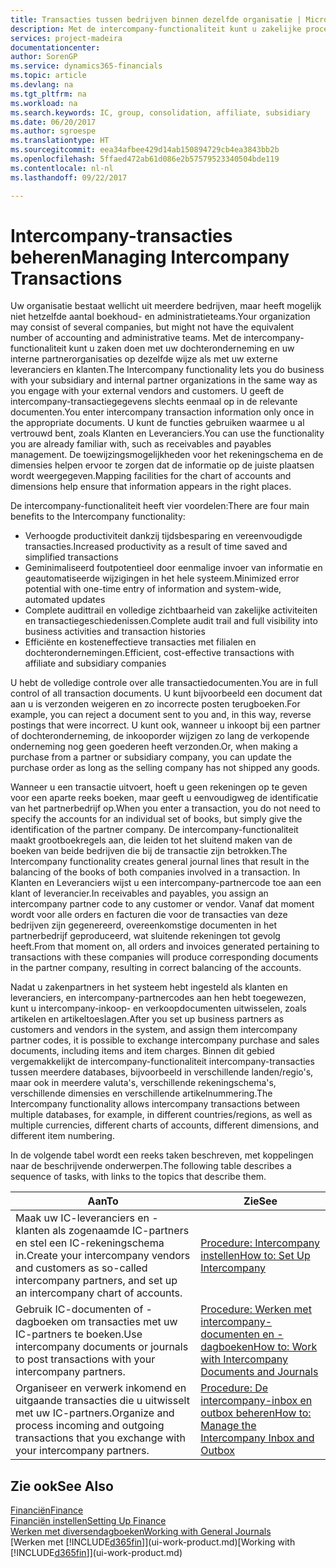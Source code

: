 ```yaml
---
title: Transacties tussen bedrijven binnen dezelfde organisatie | Microsoft Docs
description: Met de intercompany-functionaliteit kunt u zakelijke processen en transacties tussen bedrijven binnen dezelfde organisatie vereenvoudigen.
services: project-madeira
documentationcenter: 
author: SorenGP
ms.service: dynamics365-financials
ms.topic: article
ms.devlang: na
ms.tgt_pltfrm: na
ms.workload: na
ms.search.keywords: IC, group, consolidation, affiliate, subsidiary
ms.date: 06/20/2017
ms.author: sgroespe
ms.translationtype: HT
ms.sourcegitcommit: eea34afbee429d14ab150894729cb4ea3843bb2b
ms.openlocfilehash: 5ffaed472ab61d086e2b57579523340504bde119
ms.contentlocale: nl-nl
ms.lasthandoff: 09/22/2017

---
```

# <a name="managing-intercompany-transactions"></a><span data-ttu-id="0cc39-103">Intercompany-transacties beheren</span><span class="sxs-lookup"><span data-stu-id="0cc39-103">Managing Intercompany Transactions</span></span>
<span data-ttu-id="0cc39-104">Uw organisatie bestaat wellicht uit meerdere bedrijven, maar heeft mogelijk niet hetzelfde aantal boekhoud- en administratieteams.</span><span class="sxs-lookup"><span data-stu-id="0cc39-104">Your organization may consist of several companies, but might not have the equivalent number of accounting and administrative teams.</span></span> <span data-ttu-id="0cc39-105">Met de intercompany-functionaliteit kunt u zaken doen met uw dochteronderneming en uw interne partnerorganisaties op dezelfde wijze als met uw externe leveranciers en klanten.</span><span class="sxs-lookup"><span data-stu-id="0cc39-105">The Intercompany functionality lets you do business with your subsidiary and internal partner organizations in the same way as you engage with your external vendors and customers.</span></span> <span data-ttu-id="0cc39-106">U geeft de intercompany-transactiegegevens slechts eenmaal op in de relevante documenten.</span><span class="sxs-lookup"><span data-stu-id="0cc39-106">You enter intercompany transaction information only once in the appropriate documents.</span></span> <span data-ttu-id="0cc39-107">U kunt de functies gebruiken waarmee u al vertrouwd bent, zoals Klanten en Leveranciers.</span><span class="sxs-lookup"><span data-stu-id="0cc39-107">You can use the functionality you are already familiar with, such as receivables and payables management.</span></span> <span data-ttu-id="0cc39-108">De toewijzingsmogelijkheden voor het rekeningschema en de dimensies helpen ervoor te zorgen dat de informatie op de juiste plaatsen wordt weergegeven.</span><span class="sxs-lookup"><span data-stu-id="0cc39-108">Mapping facilities for the chart of accounts and dimensions help ensure that information appears in the right places.</span></span>  

<span data-ttu-id="0cc39-109">De intercompany-functionaliteit heeft vier voordelen:</span><span class="sxs-lookup"><span data-stu-id="0cc39-109">There are four main benefits to the Intercompany functionality:</span></span>  

- <span data-ttu-id="0cc39-110">Verhoogde productiviteit dankzij tijdsbesparing en vereenvoudigde transacties.</span><span class="sxs-lookup"><span data-stu-id="0cc39-110">Increased productivity as a result of time saved and simplified transactions</span></span>  
- <span data-ttu-id="0cc39-111">Geminimaliseerd foutpotentieel door eenmalige invoer van informatie en geautomatiseerde wijzigingen in het hele systeem.</span><span class="sxs-lookup"><span data-stu-id="0cc39-111">Minimized error potential with one-time entry of information and system-wide, automated updates</span></span>  
- <span data-ttu-id="0cc39-112">Complete audittrail en volledige zichtbaarheid van zakelijke activiteiten en transactiegeschiedenissen.</span><span class="sxs-lookup"><span data-stu-id="0cc39-112">Complete audit trail and full visibility into business activities and transaction histories</span></span>  
- <span data-ttu-id="0cc39-113">Efficiënte en kosteneffectieve transacties met filialen en dochterondernemingen.</span><span class="sxs-lookup"><span data-stu-id="0cc39-113">Efficient, cost-effective transactions with affiliate and subsidiary companies</span></span>  

<span data-ttu-id="0cc39-114">U hebt de volledige controle over alle transactiedocumenten.</span><span class="sxs-lookup"><span data-stu-id="0cc39-114">You are in full control of all transaction documents.</span></span> <span data-ttu-id="0cc39-115">U kunt bijvoorbeeld een document dat aan u is verzonden weigeren en zo incorrecte posten terugboeken.</span><span class="sxs-lookup"><span data-stu-id="0cc39-115">For example, you can reject a document sent to you and, in this way, reverse postings that were incorrect.</span></span> <span data-ttu-id="0cc39-116">U kunt ook, wanneer u inkoopt bij een partner of dochteronderneming, de inkooporder wijzigen zo lang de verkopende onderneming nog geen goederen heeft verzonden.</span><span class="sxs-lookup"><span data-stu-id="0cc39-116">Or, when making a purchase from a partner or subsidiary company, you can update the purchase order as long as the selling company has not shipped any goods.</span></span>  

<span data-ttu-id="0cc39-117">Wanneer u een transactie uitvoert, hoeft u geen rekeningen op te geven voor een aparte reeks boeken, maar geeft u eenvoudigweg de identificatie van het partnerbedrijf op.</span><span class="sxs-lookup"><span data-stu-id="0cc39-117">When you enter a transaction, you do not need to specify the accounts for an individual set of books, but simply give the identification of the partner company.</span></span> <span data-ttu-id="0cc39-118">De intercompany-functionaliteit maakt grootboekregels aan, die leiden tot het sluitend maken van de boeken van beide bedrijven die bij de transactie zijn betrokken.</span><span class="sxs-lookup"><span data-stu-id="0cc39-118">The Intercompany functionality creates general journal lines that result in the balancing of the books of both companies involved in a transaction.</span></span> <span data-ttu-id="0cc39-119">In Klanten en Leveranciers wijst u een intercompany-partnercode toe aan een klant of leverancier.</span><span class="sxs-lookup"><span data-stu-id="0cc39-119">In receivables and payables, you assign an intercompany partner code to any customer or vendor.</span></span> <span data-ttu-id="0cc39-120">Vanaf dat moment wordt voor alle orders en facturen die voor de transacties van deze bedrijven zijn gegenereerd, overeenkomstige documenten in het partnerbedrijf geproduceerd, wat sluitende rekeningen tot gevolg heeft.</span><span class="sxs-lookup"><span data-stu-id="0cc39-120">From that moment on, all orders and invoices generated pertaining to transactions with these companies will produce corresponding documents in the partner company, resulting in correct balancing of the accounts.</span></span>  

 <span data-ttu-id="0cc39-121">Nadat u zakenpartners in het systeem hebt ingesteld als klanten en leveranciers, en intercompany-partnercodes aan hen hebt toegewezen, kunt u intercompany-inkoop- en verkoopdocumenten uitwisselen, zoals artikelen en artikeltoeslagen.</span><span class="sxs-lookup"><span data-stu-id="0cc39-121">After you set up business partners as customers and vendors in the system, and assign them intercompany partner codes, it is possible to exchange intercompany purchase and sales documents, including items and item charges.</span></span> <span data-ttu-id="0cc39-122">Binnen dit gebied vergemakkelijkt de intercompany-functionaliteit intercompany-transacties tussen meerdere databases, bijvoorbeeld in verschillende landen/regio's, maar ook in meerdere valuta's, verschillende rekeningschema's, verschillende dimensies en verschillende artikelnummering.</span><span class="sxs-lookup"><span data-stu-id="0cc39-122">The Intercompany functionality allows intercompany transactions between multiple databases, for example, in different countries/regions, as well as multiple currencies, different charts of accounts, different dimensions, and different item numbering.</span></span>  

<span data-ttu-id="0cc39-123">In de volgende tabel wordt een reeks taken beschreven, met koppelingen naar de beschrijvende onderwerpen.</span><span class="sxs-lookup"><span data-stu-id="0cc39-123">The following table describes a sequence of tasks, with links to the topics that describe them.</span></span>

 |<span data-ttu-id="0cc39-124">Aan</span><span class="sxs-lookup"><span data-stu-id="0cc39-124">To</span></span> |<span data-ttu-id="0cc39-125">Zie</span><span class="sxs-lookup"><span data-stu-id="0cc39-125">See</span></span>|
 |---|---|
 |<span data-ttu-id="0cc39-126">Maak uw IC-leveranciers en -klanten als zogenaamde IC-partners en stel een IC-rekeningschema in.</span><span class="sxs-lookup"><span data-stu-id="0cc39-126">Create your intercompany vendors and customers as so-called intercompany partners, and set up an intercompany chart of accounts.</span></span>|[<span data-ttu-id="0cc39-127">Procedure: Intercompany instellen</span><span class="sxs-lookup"><span data-stu-id="0cc39-127">How to: Set Up Intercompany</span></span>](intercompany-how-setup.md)|
 |<span data-ttu-id="0cc39-128">Gebruik IC-documenten of -dagboeken om transacties met uw IC-partners te boeken.</span><span class="sxs-lookup"><span data-stu-id="0cc39-128">Use intercompany documents or journals to post transactions with your intercompany partners.</span></span>|[<span data-ttu-id="0cc39-129">Procedure: Werken met intercompany-documenten en -dagboeken</span><span class="sxs-lookup"><span data-stu-id="0cc39-129">How to: Work with Intercompany Documents and Journals</span></span>](intercompany-how-work-documents-journals.md)|
 |<span data-ttu-id="0cc39-130">Organiseer en verwerk inkomend en uitgaande transacties die u uitwisselt met uw IC-partners.</span><span class="sxs-lookup"><span data-stu-id="0cc39-130">Organize and process incoming and outgoing transactions that you exchange with your intercompany partners.</span></span>|[<span data-ttu-id="0cc39-131">Procedure: De intercompany-inbox en outbox beheren</span><span class="sxs-lookup"><span data-stu-id="0cc39-131">How to: Manage the Intercompany Inbox and Outbox</span></span>](intercompany-how-manage-intercompany-inbox.md)|

## <a name="see-also"></a><span data-ttu-id="0cc39-132">Zie ook</span><span class="sxs-lookup"><span data-stu-id="0cc39-132">See Also</span></span>
[<span data-ttu-id="0cc39-133">Financiën</span><span class="sxs-lookup"><span data-stu-id="0cc39-133">Finance</span></span>](finance.md)  
[<span data-ttu-id="0cc39-134">Financiën instellen</span><span class="sxs-lookup"><span data-stu-id="0cc39-134">Setting Up Finance</span></span>](finance-setup-finance.md)  
[<span data-ttu-id="0cc39-135">Werken met diversendagboeken</span><span class="sxs-lookup"><span data-stu-id="0cc39-135">Working with General Journals</span></span>](ui-work-general-journals.md)  
<span data-ttu-id="0cc39-136">[Werken met [!INCLUDE[d365fin](includes/d365fin_md.md)]](ui-work-product.md)</span><span class="sxs-lookup"><span data-stu-id="0cc39-136">[Working with [!INCLUDE[d365fin](includes/d365fin_md.md)]](ui-work-product.md)</span></span>

